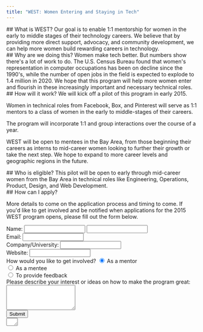```yaml
---
title: "WEST: Women Entering and Staying in Tech"
---
```


<section markdown='1'>
## What is WEST?
Our goal is to enable 1:1 mentorship for women in the early to middle stages of their technology careers. We believe that by providing more direct support, advocacy, and community development, we can help more women build rewarding careers in technology.
</section>

<section markdown='1' class='green'>
## Why are we doing this?
Women make tech better. But numbers show there's a lot of work to do. The U.S. Census Bureau found that women's representation in computer occupations has been on decline since the 1990's, while the number of open jobs in the field is expected to explode to 1.4 million in 2020. We hope that this program will help more women enter and flourish in these increasingly important and necessary technical roles.
</section>

<section markdown='1'>
## How will it work?
We will kick off a pilot of this program in early 2015.

Women in technical roles from Facebook, Box, and Pinterest will serve as 1:1 mentors to a class of women in the early to middle-stages of their careers.

The program will incorporate 1:1 and group interactions over the course of a year.

WEST will be open to mentees in the Bay Area, from those beginning their careers as interns to mid-career women looking to further their growth or take the next step. We hope to expand to more career levels and geographic regions in the future.
</section>

<section markdown='1' class='purple'>
## Who is eligible?
This pilot will be open to early through mid-career women from the Bay Area in technical roles like Engineering, Operations, Product, Design, and Web Development.
</section>

<section markdown='1'>
## How can I apply?

<form accept-charset="UTF-8" autocomplete="off" enctype="multipart/form-data" method="post" novalidate action="https://westmentors.wufoo.com/forms/m11qd5ab0jmbd4v/#public" markdown="1">

More details to come on the application process and timing to come. If you'd like to get involved and be notified when applications for the 2015 WEST program opens, please fill out the form below.

<section>
<label for="Field6" >Name:</label>
<input id="Field6" name="Field6" size="17"/>
<input id="Field7" name="Field7" size="17" />
</section>

<section>
<label for="Field8" >Email:</label>
<input id="Field8" name="Field8" type="email" spellcheck="false" size="17" />
</section>

<section>
<label for="Field12" >Company/University:</label>
<input id="Field12" name="Field12" size="17" />
</section>

<section>
<label for="Field9" >Website:</label>
<input id="Field9" name="Field9" type="url" size="17" />
</section>

<section>
<label>How would you like to get involved?</label>
<input id="radioDefault_1" name="Field1" type="hidden" value="" />
<input id="Field1_0" name="Field1" type="radio" value="As a mentor" checked="checked" /> <label for="Field1_0" >As a mentor</label>
<br/>
<input id="Field1_1" name="Field1" type="radio" value="As a mentee" /> <label for="Field1_1" >As a mentee</label>
<br/>
<input id="Field1_2" name="Field1" type="radio" value="To provide feedback" /> <label for="Field1_2" >To provide feedback</label>
</section>

<section>
<label for="Field3">Please describe your interest or ideas on how to make the program great:</label>
<textarea id="Field3" name="Field3" spellcheck="true" rows="4"></textarea>
</section>

<section>
<input id="saveForm" name="saveForm" type="submit" value="Submit" />
</section>

<section class='hidden'>
<textarea name="comment" id="comment" rows="1" cols="1"></textarea>
<input type="hidden" id="idstamp" name="idstamp" value="bapomycaMIRc67Ac9qXM81dznyun6xFJhq15Xqe0LEI=" />
</section>

</form>

</section>
